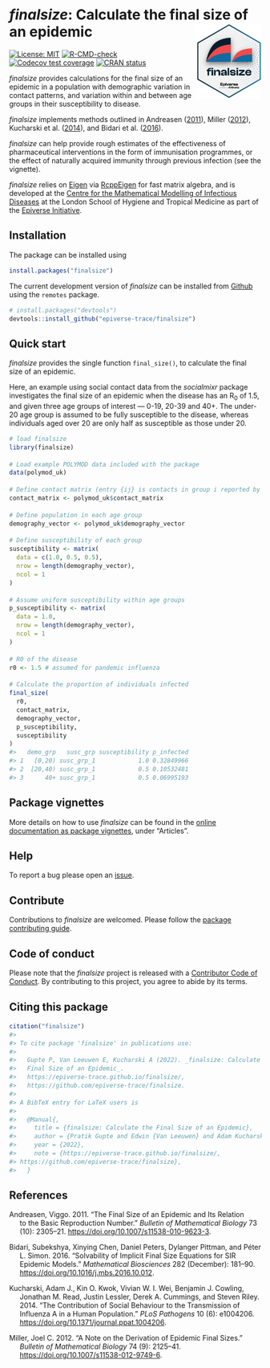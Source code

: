 
# *finalsize*: Calculate the final size of an epidemic <img src="man/figures/logo.png" align="right" width="130"/>

<!-- badges: start -->

[![License:
MIT](https://img.shields.io/badge/License-MIT-blue.svg)](https://opensource.org/licenses/MIT)
[![R-CMD-check](https://github.com/epiverse-trace/finalsize/actions/workflows/R-CMD-check.yaml/badge.svg)](https://github.com/epiverse-trace/finalsize/actions/workflows/R-CMD-check.yaml)
[![Codecov test
coverage](https://codecov.io/gh/epiverse-trace/finalsize/branch/main/graph/badge.svg)](https://app.codecov.io/gh/epiverse-trace/finalsize?branch=main)
[![CRAN
status](https://www.r-pkg.org/badges/version/finalsize)](https://CRAN.R-project.org/package=finalsize)
<!-- badges: end -->

*finalsize* provides calculations for the final size of an epidemic in a
population with demographic variation in contact patterns, and variation
within and between age groups in their susceptibility to disease.

*finalsize* implements methods outlined in Andreasen
([2011](#ref-andreasen2011)), Miller ([2012](#ref-miller2012)),
Kucharski et al. ([2014](#ref-kucharski2014)), and Bidari et al.
([2016](#ref-bidari2016)).

*finalsize* can help provide rough estimates of the effectiveness of
pharmaceutical interventions in the form of immunisation programmes, or
the effect of naturally acquired immunity through previous infection
(see the vignette).

*finalsize* relies on [Eigen](https://gitlab.com/libeigen/eigen) via
[RcppEigen](https://github.com/RcppCore/RcppEigen) for fast matrix
algebra, and is developed at the [Centre for the Mathematical Modelling
of Infectious
Diseases](https://www.lshtm.ac.uk/research/centres/centre-mathematical-modelling-infectious-diseases)
at the London School of Hygiene and Tropical Medicine as part of the
[Epiverse Initiative](https://data.org/initiatives/epiverse/).

## Installation

The package can be installed using

``` r
install.packages("finalsize")
```

The current development version of *finalsize* can be installed from
[Github](https://github.com/epiverse-trace/finalsize) using the
`remotes` package.

``` r
# install.packages("devtools")
devtools::install_github("epiverse-trace/finalsize")
```

## Quick start

*finalsize* provides the single function `final_size()`, to calculate
the final size of an epidemic.

Here, an example using social contact data from the *socialmixr* package
investigates the final size of an epidemic when the disease has an
R<sub>0</sub> of 1.5, and given three age groups of interest — 0-19,
20-39 and 40+. The under-20 age group is assumed to be fully susceptible
to the disease, whereas individuals aged over 20 are only half as
susceptible as those under 20.

``` r
# load finalsize
library(finalsize)

# Load example POLYMOD data included with the package
data(polymod_uk)

# Define contact matrix (entry {ij} is contacts in group i reported by group j)
contact_matrix <- polymod_uk$contact_matrix

# Define population in each age group
demography_vector <- polymod_uk$demography_vector

# Define susceptibility of each group
susceptibility <- matrix(
  data = c(1.0, 0.5, 0.5),
  nrow = length(demography_vector),
  ncol = 1
)

# Assume uniform susceptibility within age groups
p_susceptibility <- matrix(
  data = 1.0,
  nrow = length(demography_vector),
  ncol = 1
)

# R0 of the disease
r0 <- 1.5 # assumed for pandemic influenza

# Calculate the proportion of individuals infected
final_size(
  r0,
  contact_matrix,
  demography_vector,
  p_susceptibility,
  susceptibility
)
#>   demo_grp   susc_grp susceptibility p_infected
#> 1   [0,20) susc_grp_1            1.0 0.32849966
#> 2  [20,40) susc_grp_1            0.5 0.10532481
#> 3      40+ susc_grp_1            0.5 0.06995193
```

## Package vignettes

More details on how to use *finalsize* can be found in the [online
documentation as package
vignettes](https://epiverse-trace.github.io/finalsize/), under
“Articles”.

## Help

To report a bug please open an
[issue](https://github.com/epiverse-trace/finalsize/issues/new/choose).

## Contribute

Contributions to *finalsize* are welcomed. Please follow the [package
contributing
guide](https://github.com/epiverse-trace/finalsize/blob/main/.github/CONTRIBUTING.md).

## Code of conduct

Please note that the *finalsize* project is released with a [Contributor
Code of
Conduct](https://github.com/epiverse-trace/.github/blob/main/CODE_OF_CONDUCT.md).
By contributing to this project, you agree to abide by its terms.

## Citing this package

``` r
citation("finalsize")
#> 
#> To cite package 'finalsize' in publications use:
#> 
#>   Gupte P, Van Leeuwen E, Kucharski A (2022). _finalsize: Calculate the
#>   Final Size of an Epidemic_.
#>   https://epiverse-trace.github.io/finalsize/,
#>   https://github.com/epiverse-trace/finalsize.
#> 
#> A BibTeX entry for LaTeX users is
#> 
#>   @Manual{,
#>     title = {finalsize: Calculate the Final Size of an Epidemic},
#>     author = {Pratik Gupte and Edwin {Van Leeuwen} and Adam Kucharski},
#>     year = {2022},
#>     note = {https://epiverse-trace.github.io/finalsize/,
#> https://github.com/epiverse-trace/finalsize},
#>   }
```

## References

<div id="refs" class="references csl-bib-body hanging-indent">

<div id="ref-andreasen2011" class="csl-entry">

Andreasen, Viggo. 2011. “The Final Size of an Epidemic and Its Relation
to the Basic Reproduction Number.” *Bulletin of Mathematical Biology* 73
(10): 2305–21. <https://doi.org/10.1007/s11538-010-9623-3>.

</div>

<div id="ref-bidari2016" class="csl-entry">

Bidari, Subekshya, Xinying Chen, Daniel Peters, Dylanger Pittman, and
Péter L. Simon. 2016. “Solvability of Implicit Final Size Equations for
SIR Epidemic Models.” *Mathematical Biosciences* 282 (December): 181–90.
<https://doi.org/10.1016/j.mbs.2016.10.012>.

</div>

<div id="ref-kucharski2014" class="csl-entry">

Kucharski, Adam J., Kin O. Kwok, Vivian W. I. Wei, Benjamin J. Cowling,
Jonathan M. Read, Justin Lessler, Derek A. Cummings, and Steven Riley.
2014. “The Contribution of Social Behaviour to the Transmission of
Influenza A in a Human Population.” *PLoS Pathogens* 10 (6): e1004206.
<https://doi.org/10.1371/journal.ppat.1004206>.

</div>

<div id="ref-miller2012" class="csl-entry">

Miller, Joel C. 2012. “A Note on the Derivation of Epidemic Final
Sizes.” *Bulletin of Mathematical Biology* 74 (9): 2125–41.
<https://doi.org/10.1007/s11538-012-9749-6>.

</div>

</div>
